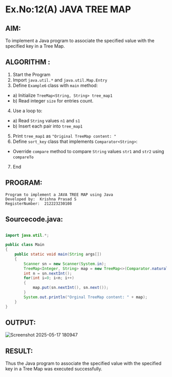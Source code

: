 # Ex.No:12(A)         JAVA TREE MAP
## AIM:
 To implement a Java program to associate the specified value with the specified key in a Tree Map.

## ALGORITHM :

1.	Start the Program
2.	Import `java.util.*` and `java.util.Map.Entry`
3.	Define `Example6` class with `main` method:
-	a) Initialize `TreeMap<String, String> tree_map1`
-	b) Read integer `size` for entries count.
4.	Use a loop to:
-	a) Read `String` values `n1` and `s1`
-	b) Insert each pair into `tree_map1`
5.	Print `tree_map1` as `"Original TreeMap content: "`
6.	Define `sort_key` class that implements `Comparator<String>`:
-	Override `compare` method to compare `String` values `str1` and `str2` using
`compareTo`
7.	End



## PROGRAM:
 ```
Program to implement a JAVA TREE MAP using Java
Developed by:  Krishna Prasad S
RegisterNumber:  212223230108
```

## Sourcecode.java:
```java

import java.util.*;

public class Main
{
    public static void main(String args[])
    {
        Scanner sn = new Scanner(System.in);
        TreeMap<Integer, String> map = new TreeMap<>(Comparator.naturalOrder());
        int n = sn.nextInt();
        for(int i=0; i<n; i++)
        {
            map.put(sn.nextInt(), sn.next());
        }
        System.out.println("Orginal TreeMap content: " + map);
    }
}

```






## OUTPUT:

![Screenshot 2025-05-17 180947](https://github.com/user-attachments/assets/b6edfd80-db1f-4b72-b4d5-3b66caaeb635)


## RESULT:
Thus the Java program to associate the specified value with the specified key in a Tree Map was executed successfully.
